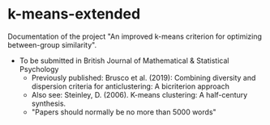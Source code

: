 # k-means-extended

Documentation of the project "An improved k-means criterion for optimizing between-group similarity".

- To be submitted in British Journal of Mathematical & Statistical Psychology
  + Previously published: Brusco et al. (2019): Combining diversity and 
dispersion criteria for anticlustering: A bicriterion approach
  + Also see: Steinley, D. (2006). K-means clustering: A half-century 
synthesis. 
  - "Papers should normally be no more than 5000 words"

